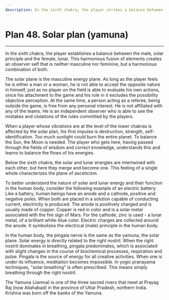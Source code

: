 ```yaml
---
description: In the sixth chakra, the player strikes a balance between the masculine, solar principle and the feminine, lunar principle.
---
```


# Plan 48. Solar plan (yamuna)

---

In the sixth chakra, the player establishes a balance between the male, solar principle and the female, lunar. This harmonious fusion of elements creates an observer self that is neither masculine nor feminine, but a harmonious combination of both.

The solar plane is the masculine energy plane. As long as the player feels he is either a man or a woman, he is not able to accept the opposite nature in himself, just as no player on the field is able to evaluate his own actions, since his attachment to the game and his role in it excludes the possibility objective perception. At the same time, a person acting as a referee, being outside the game, is free from any personal interest. He is not affiliated with any of the teams. He is an independent observer who is able to see the mistakes and violations of the rules committed by the players.

When a player whose vibrations are at the level of the lower chakras is affected by the solar plan, his first impulse is destruction, strength, self-identification. Too much sunlight could burn the entire planet. To balance the Sun, the Moon is needed. The player who gets here, having passed through the fields of wisdom and correct knowledge, understands this and learns to balance the flows of his energies.

Below the sixth chakra, the solar and lunar energies are intertwined with each other, but here they merge and become one. This feeling of a single whole characterizes the plane of asceticism.

To better understand the nature of solar and lunar energy and their function in the human body, consider the following example of an electric battery. Like a battery, human beings have an anode and a cathode, positive and negative poles. When both are placed in a solution capable of conducting current, electricity is produced. The anode is positively charged and is usually made of copper. Copper is red in color and is a solar metal associated with the fire sign of Mars. For the cathode, zinc is used - a lunar metal, of a brilliant white-blue color. Electric charges are collected around the anode. It symbolizes the electrical (male) principle in the human body.

In the human body, the pingala nerve is the same as the yamuna, the solar plane. Solar energy is directly related to the right nostril. When the right nostril dominates in breathing, pingala predominates, which is associated with slight changes in the course of biochemical processes, respiration and pulse. Pingala is the source of energy for all creative activities. When one is under its influence, meditation becomes impossible. In yogic pranayama techniques, "solar breathing" is often prescribed. This means simply breathing through the right nostril.

The Yamuna (Jamna) is one of the three sacred rivers that meet at Prayag Raj (now Allahabad) in the province of Uttar Pradesh, northern India. Krishna was born off the banks of the Yamuna.
